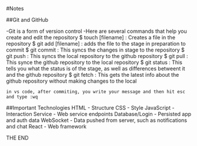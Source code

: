 #Notes


##Git and GitHub


-Git is a form of version control
-Here are several commands that help you create and edit the repository
    $ touch [filename] : Creates a file in the repository
    $ git add [filename] : adds the file to the stage in preparation to commit
    $ git commit : This syncs the changes in stage to the repository
    $ git push : This syncs the local repository to the github repository
    $ git pull : This synce the github repository to the local repository
    $ git status : This tells you what the status is of the stage, as well as differences betweent it and the github repository
    $ git fetch : This gets the latest info about the github repository without making changes to the local
    
    in vs code, after commiting, you write your message and then hit esc and type :wq


##Important Technologies
    HTML - Structure
    CSS - Style
    JavaScript - Interaction
    Service - Web service endpoints
    Database/Login - Persisted app and auth data
    WebSocket - Data pushed from server, such as notifications and chat
    React - Web framework





THE END